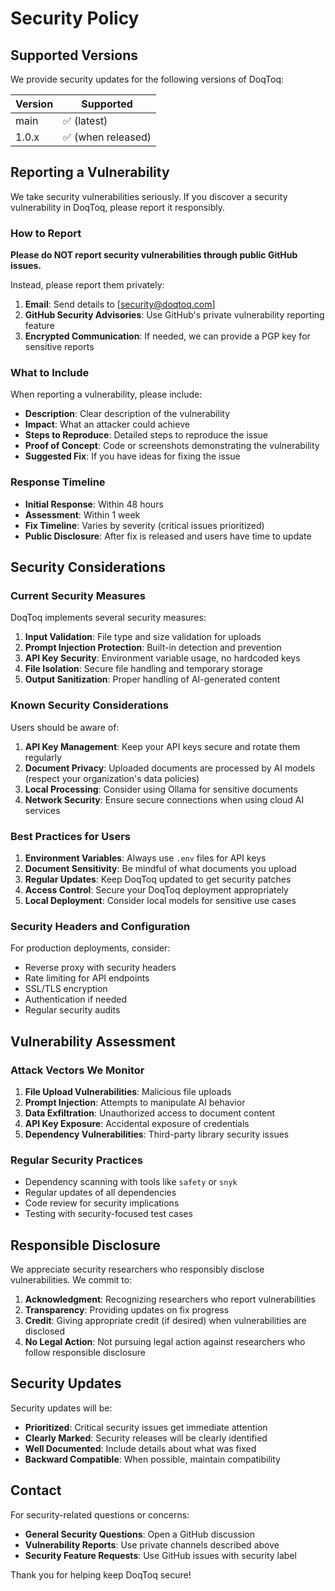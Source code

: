 # Security Policy

## Supported Versions

We provide security updates for the following versions of DoqToq:

| Version | Supported          |
| ------- | ------------------ |
| main    | ✅ (latest)        |
| 1.0.x   | ✅ (when released) |

## Reporting a Vulnerability

We take security vulnerabilities seriously. If you discover a security vulnerability in DoqToq, please report it responsibly.

### How to Report

**Please do NOT report security vulnerabilities through public GitHub issues.**

Instead, please report them privately:

1. **Email**: Send details to [security@doqtoq.com]
2. **GitHub Security Advisories**: Use GitHub's private vulnerability reporting feature
3. **Encrypted Communication**: If needed, we can provide a PGP key for sensitive reports

### What to Include

When reporting a vulnerability, please include:

- **Description**: Clear description of the vulnerability
- **Impact**: What an attacker could achieve
- **Steps to Reproduce**: Detailed steps to reproduce the issue
- **Proof of Concept**: Code or screenshots demonstrating the vulnerability
- **Suggested Fix**: If you have ideas for fixing the issue

### Response Timeline

- **Initial Response**: Within 48 hours
- **Assessment**: Within 1 week
- **Fix Timeline**: Varies by severity (critical issues prioritized)
- **Public Disclosure**: After fix is released and users have time to update

## Security Considerations

### Current Security Measures

DoqToq implements several security measures:

1. **Input Validation**: File type and size validation for uploads
2. **Prompt Injection Protection**: Built-in detection and prevention
3. **API Key Security**: Environment variable usage, no hardcoded keys
4. **File Isolation**: Secure file handling and temporary storage
5. **Output Sanitization**: Proper handling of AI-generated content

### Known Security Considerations

Users should be aware of:

1. **API Key Management**: Keep your API keys secure and rotate them regularly
2. **Document Privacy**: Uploaded documents are processed by AI models (respect your organization's data policies)
3. **Local Processing**: Consider using Ollama for sensitive documents
4. **Network Security**: Ensure secure connections when using cloud AI services

### Best Practices for Users

1. **Environment Variables**: Always use `.env` files for API keys
2. **Document Sensitivity**: Be mindful of what documents you upload
3. **Regular Updates**: Keep DoqToq updated to get security patches
4. **Access Control**: Secure your DoqToq deployment appropriately
5. **Local Deployment**: Consider local models for sensitive use cases

### Security Headers and Configuration

For production deployments, consider:

- Reverse proxy with security headers
- Rate limiting for API endpoints
- SSL/TLS encryption
- Authentication if needed
- Regular security audits

## Vulnerability Assessment

### Attack Vectors We Monitor

1. **File Upload Vulnerabilities**: Malicious file uploads
2. **Prompt Injection**: Attempts to manipulate AI behavior
3. **Data Exfiltration**: Unauthorized access to document content
4. **API Key Exposure**: Accidental exposure of credentials
5. **Dependency Vulnerabilities**: Third-party library security issues

### Regular Security Practices

- Dependency scanning with tools like `safety` or `snyk`
- Regular updates of all dependencies
- Code review for security implications
- Testing with security-focused test cases

## Responsible Disclosure

We appreciate security researchers who responsibly disclose vulnerabilities. We commit to:

1. **Acknowledgment**: Recognizing researchers who report vulnerabilities
2. **Transparency**: Providing updates on fix progress
3. **Credit**: Giving appropriate credit (if desired) when vulnerabilities are disclosed
4. **No Legal Action**: Not pursuing legal action against researchers who follow responsible disclosure

## Security Updates

Security updates will be:

- **Prioritized**: Critical security issues get immediate attention
- **Clearly Marked**: Security releases will be clearly identified
- **Well Documented**: Include details about what was fixed
- **Backward Compatible**: When possible, maintain compatibility

## Contact

For security-related questions or concerns:

- **General Security Questions**: Open a GitHub discussion
- **Vulnerability Reports**: Use private channels described above
- **Security Feature Requests**: Use GitHub issues with security label

Thank you for helping keep DoqToq secure!
